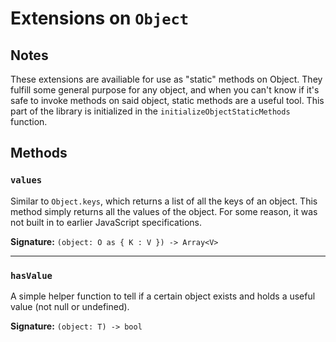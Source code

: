 # Extensions on `Object`

## Notes

These extensions are availiable for use as "static" methods on Object.
They fulfill some general purpose for any object, and when you can't know if it's safe to invoke methods on said object, static methods are a useful tool.
This part of the library is initialized in the `initializeObjectStaticMethods` function.

## Methods

### `values`

Similar to `Object.keys`, which returns a list of all the keys of an object.
This method simply returns all the values of the object.
For some reason, it was not built in to earlier JavaScript specifications.

**Signature:** `(object: O as { K : V }) -> Array<V>`

---

### `hasValue`

A simple helper function to tell if a certain object exists and holds a useful value (not null or undefined).

**Signature:** `(object: T) -> bool`
